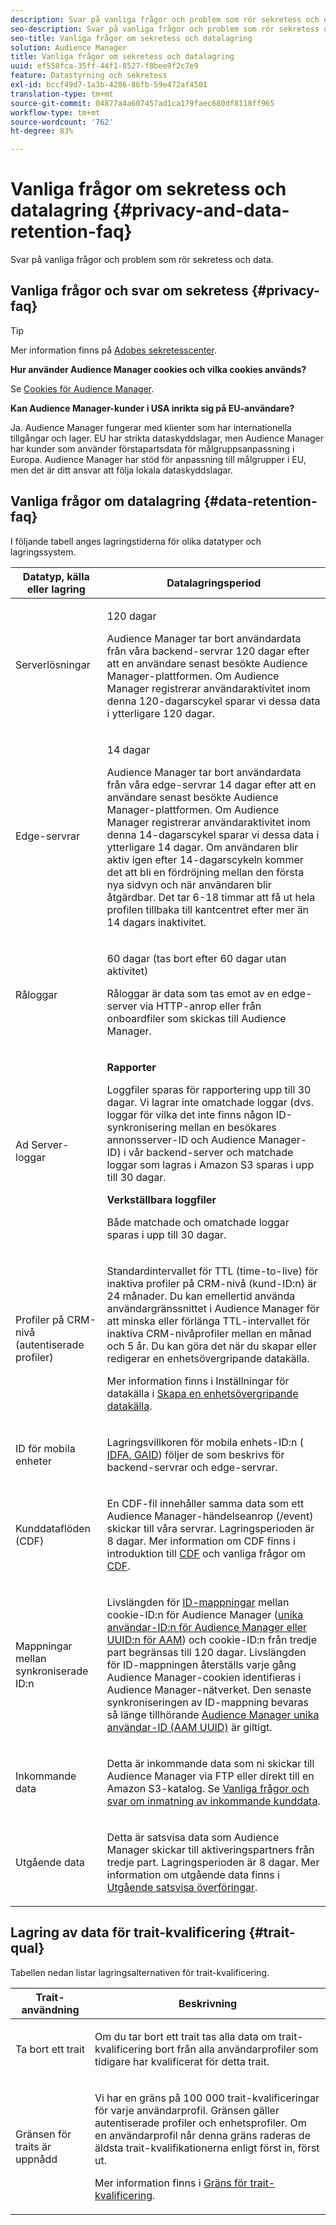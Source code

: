 ```yaml
---
description: Svar på vanliga frågor och problem som rör sekretess och data.
seo-description: Svar på vanliga frågor och problem som rör sekretess och data.
seo-title: Vanliga frågor om sekretess och datalagring
solution: Audience Manager
title: Vanliga frågor om sekretess och datalagring
uuid: ef558fca-35ff-44f1-8527-f8bee9f2c7e9
feature: Datastyrning och sekretess
exl-id: bccf49d7-1a3b-4286-86fb-59e472af4501
translation-type: tm+mt
source-git-commit: 04877a4a607457ad1ca179faec680df8118ff965
workflow-type: tm+mt
source-wordcount: '762'
ht-degree: 83%

---
```


# Vanliga frågor om sekretess och datalagring {#privacy-and-data-retention-faq}

Svar på vanliga frågor och problem som rör sekretess och data.

<!-- faq_privacy.xml -->

## Vanliga frågor och svar om sekretess {#privacy-faq}

>[!TIP]
>
>Mer information finns på [Adobes sekretesscenter](https://www.adobe.com/se/privacy.html).

**Hur använder Audience Manager cookies och vilka cookies används?**

Se [Cookies för Audience Manager](https://docs.adobe.com/content/help/sv-SE/core-services/interface/ec-cookies/cookies-am.html).

**Kan Audience Manager-kunder i USA inrikta sig på EU-användare?**

Ja. Audience Manager fungerar med klienter som har internationella tillgångar och lager. EU har strikta dataskyddslagar, men Audience Manager har kunder som använder förstapartsdata för målgruppsanpassning i Europa. Audience Manager har stöd för anpassning till målgrupper i EU, men det är ditt ansvar att följa lokala dataskyddslagar.

<!-- 

<p> <b>Why does the IP address need to be removed from log files?</b> </p> 
<p>While still an open question in the US, regulators in Europe consider IP addresses as personally identifiable information (PII). As a result, companies that collect IP addresses in the EU are subject to strict data processing requirements. To support expansion into the EU, and help reduce compliance requirements for our customers, we remove IP addresses from log files. Also, this change addresses where we believe industry self-regulation and legally required regulations are moving within the United States. Removing IP addresses is a proactive change that will help Audience Manager (and our partners) comply with existing and future PII-related legislation. </p>

 -->

## Vanliga frågor om datalagring {#data-retention-faq}

I följande tabell anges lagringstiderna för olika datatyper och lagringssystem.

<table id="table_21C0B13A57A44DE0999FB33F363C88F6"> 
 <thead> 
  <tr> 
   <th colname="col1" class="entry"> Datatyp, källa eller lagring </th> 
   <th colname="col2" class="entry"> Datalagringsperiod </th> 
  </tr> 
 </thead>
 <tbody> 
  <tr> 
   <td colname="col1"> <p>Serverlösningar </p> </td> 
   <td colname="col2"> <p>120 dagar </p> <p> Audience Manager tar bort användardata från våra backend-servrar 120 dagar efter att en användare senast besökte Audience Manager-plattformen. Om <span class="keyword"> Audience Manager</span> registrerar användaraktivitet inom denna 120-dagarscykel sparar vi dessa data i ytterligare 120 dagar. </p> </td> 
  </tr> 
  <tr> 
   <td colname="col1"> <p>Edge-servrar </p> </td> 
   <td colname="col2"> <p> 14 dagar </p> <p>Audience Manager tar bort användardata från våra edge-servrar 14 dagar efter att en användare senast besökte Audience Manager-plattformen. Om <span class="keyword"> Audience Manager</span> registrerar användaraktivitet inom denna 14-dagarscykel sparar vi dessa data i ytterligare 14 dagar. Om användaren blir aktiv igen efter 14-dagarscykeln kommer det att bli en fördröjning mellan den första nya sidvyn och när användaren blir åtgärdbar. Det tar 6-18 timmar att få ut hela profilen tillbaka till kantcentret efter mer än 14 dagars inaktivitet. </p> </td> 
  </tr> 
  <tr> 
   <td colname="col1"> <p>Råloggar </p> </td> 
   <td colname="col2"> <p>60 dagar (tas bort efter 60 dagar utan aktivitet) </p> <p>Råloggar är data som tas emot av en edge-server via HTTP-anrop eller från onboardfiler som skickas till <span class="keyword"> Audience Manager</span>. </p> </td> 
  </tr> 
  <tr> 
   <td colname="col1"> <p>Ad Server-loggar </p> </td> 
   <td colname="col2"> <p><b>Rapporter</b> </p> <p>Loggfiler sparas för rapportering upp till 30 dagar. Vi lagrar inte omatchade loggar (dvs. loggar för vilka det inte finns någon ID-synkronisering mellan en besökares annonsserver-ID och <span class="keyword"> Audience Manager</span>-ID) i vår backend-server och matchade loggar som lagras i <span class="keyword"> Amazon S3</span> sparas i upp till 30 dagar. </p> <p><b>Verkställbara loggfiler</b> </p> <p>Både matchade och omatchade loggar sparas i upp till 30 dagar. </p> </td> 
  </tr> 
  <tr> 
   <td colname="col1"> <p>Profiler på CRM-nivå (autentiserade profiler) </p> </td> 
   <td colname="col2"> <p>Standardintervallet för TTL (time-to-live) för inaktiva profiler på CRM-nivå (kund-ID:n) är 24 månader. Du kan emellertid använda användargränssnittet i Audience Manager för att minska eller förlänga TTL-intervallet för inaktiva CRM-nivåprofiler mellan en månad och 5 år. Du kan göra det när du skapar eller redigerar en enhetsövergripande datakälla.</p> <p>Mer information finns i Inställningar för datakälla i <a href="../features/profile-merge-rules/merge-rules-start.md#settings"> Skapa en enhetsövergripande datakälla</a>.</p> </td> 
  </tr> 
  <tr> 
   <td colname="col1"> <p>ID för mobila enheter </p> </td> 
   <td colname="col2"> <p>Lagringsvillkoren för mobila enhets-ID:n (<a href="../reference/ids-in-aam.md"> IDFA, GAID</a>) följer de som beskrivs för backend-servrar och edge-servrar. </p> </td> 
  </tr> 
  <tr> 
   <td colname="col1"> <p>Kunddataflöden (CDF) </p> </td> 
   <td colname="col2"> <p>En CDF-fil innehåller samma data som ett <span class="keyword"> Audience Manager</span>-händelseanrop (/event) skickar till våra servrar. Lagringsperioden är 8 dagar. Mer information om CDF finns i introduktion till <a href="../features/cdf-files.md"> CDF</a> och vanliga frågor om <a href="../faq/faq-cdf.md"> CDF</a>. </p> </td> 
  </tr> 
  <tr> 
   <td colname="col1"> <p>Mappningar mellan synkroniserade ID:n </p> </td> 
   <td colname="col2"> <p>Livslängden för <a href="../features/administration/usage-limits.md#id-mapping-limits"> ID-mappningar</a> mellan cookie-ID:n för Audience Manager (<a href="../reference/ids-in-aam.md">unika användar-ID:n för Audience Manager eller UUID:n för AAM</a>) och cookie-ID:n från tredje part begränsas till 120 dagar. Livslängden för ID-mappningen återställs varje gång Audience Manager-cookien identifieras i Audience Manager-nätverket. Den senaste synkroniseringen av ID-mappning bevaras så länge tillhörande <a href="../reference/ids-in-aam.md">Audience Manager unika användar-ID (AAM UUID)</a> är giltigt.</p></td> 
  </tr> 
  <tr> 
   <td colname="col1"> <p>Inkommande data </p> </td> 
   <td colname="col2"> <p>Detta är inkommande data som ni skickar till <span class="keyword">Audience Manager</span> via FTP eller direkt till en <span class="keyword">Amazon S3</span>-katalog. Se <a href="../faq/faq-inbound-data-ingestion.md">Vanliga frågor och svar om inmatning av inkommande kunddata</a>. </p> </td> 
  </tr> 
  <tr> 
   <td colname="col1"> <p>Utgående data </p> </td> 
   <td colname="col2"> <p>Detta är satsvisa data som <span class="keyword"> Audience Manager</span> skickar till aktiveringspartners från tredje part. Lagringsperioden är 8 dagar. Mer information om utgående data finns i <a href="../integration/receiving-audience-data/batch-outbound-transfers/outbound-file-name-contents.md">Utgående satsvisa överföringar</a>. </p> </td> 
  </tr> 
 </tbody> 
</table>

## Lagring av data för trait-kvalificering {#trait-qual}

Tabellen nedan listar lagringsalternativen för trait-kvalificering.

<table id="table_7FB42BEF138540AAB6869995C1AB8D3F"> 
 <thead> 
  <tr> 
   <th colname="col1" class="entry"> Trait-användning </th> 
   <th colname="col2" class="entry"> Beskrivning </th> 
  </tr>
 </thead>
 <tbody> 
  <tr> 
   <td colname="col1"> <p>Ta bort ett trait </p> </td> 
   <td colname="col2"> <p>Om du tar bort ett trait tas alla data om trait-kvalificering bort från alla användarprofiler som tidigare har kvalificerat för detta trait. </p> </td> 
  </tr> 
  <tr> 
   <td colname="col1"> <p>Gränsen för traits är uppnådd </p> </td> 
   <td colname="col2"> <p>Vi har en gräns på 100 000 trait-kvalificeringar för varje användarprofil. Gränsen gäller autentiserade profiler och enhetsprofiler. Om en användarprofil når denna gräns raderas de äldsta trait-kvalifikationerna enligt först in, först ut. </p> <p>Mer information finns i <a href="../features/traits/trait-and-segment-qualification-reference.md#trait-qualification-limit"> Gräns för trait-kvalificering</a>. </p> </td> 
  </tr> 
 </tbody> 
</table>
